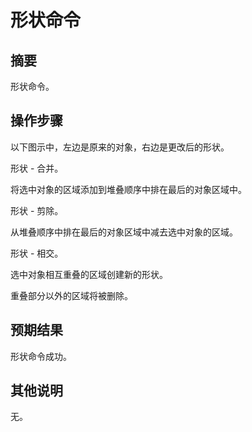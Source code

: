 # 形状命令

## 摘要

形状命令。

## 操作步骤

以下图示中，左边是原来的对象，右边是更改后的形状。

形状 - 合并。

将选中对象的区域添加到堆叠顺序中排在最后的对象区域中。

形状 - 剪除。

从堆叠顺序中排在最后的对象区域中减去选中对象的区域。

形状 - 相交。

选中对象相互重叠的区域创建新的形状。

重叠部分以外的区域将被删除。

## 预期结果

形状命令成功。

## 其他说明

无。
